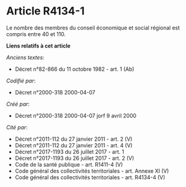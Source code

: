 # Article R4134-1

Le nombre des membres du conseil économique et social régional est compris entre 40 et 110.

**Liens relatifs à cet article**

_Anciens textes_:

  - Décret n°82-866 du 11 octobre 1982 - art. 1 (Ab)

_Codifié par_:

  - Décret n°2000-318 2000-04-07

_Créé par_:

  - Décret n°2000-318 2000-04-07 jorf 9 avril 2000

_Cité par_:

  - Décret n°2011-112 du 27 janvier 2011 - art. 2 (V)
  - Décret n°2011-112 du 27 janvier 2011 - art. 4 (V)
  - Décret n°2017-1193 du 26 juillet 2017 - art. 1
  - Décret n°2017-1193 du 26 juillet 2017 - art. 2 (V)
  - Code de la santé publique - art. R1411-4 (V)
  - Code général des collectivités territoriales - art. Annexe XI (V)
  - Code général des collectivités territoriales - art. R4134-4 (V)
